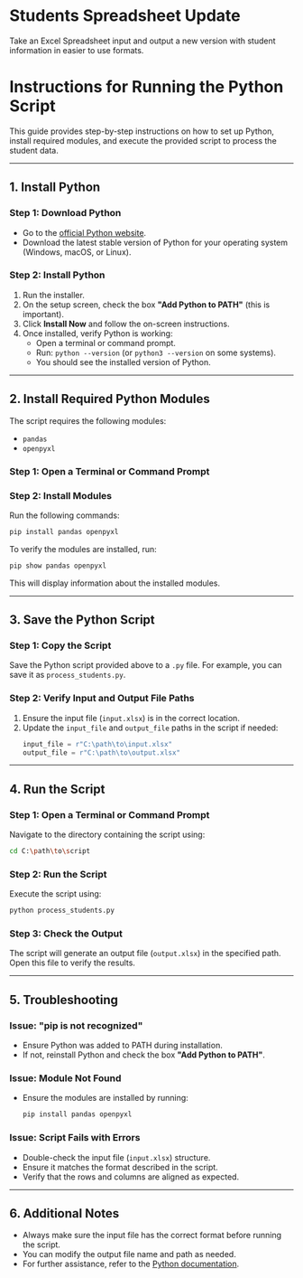 # Students Spreadsheet Update
Take an Excel Spreadsheet input and output a new version with student information in easier to use formats.


# Instructions for Running the Python Script

This guide provides step-by-step instructions on how to set up Python, install required modules, and execute the provided script to process the student data.

---

## 1. Install Python

### Step 1: Download Python
- Go to the [official Python website](https://www.python.org/downloads/).
- Download the latest stable version of Python for your operating system (Windows, macOS, or Linux).

### Step 2: Install Python
1. Run the installer.
2. On the setup screen, check the box **"Add Python to PATH"** (this is important).
3. Click **Install Now** and follow the on-screen instructions.
4. Once installed, verify Python is working:
   - Open a terminal or command prompt.
   - Run: `python --version` (or `python3 --version` on some systems).
   - You should see the installed version of Python.

---

## 2. Install Required Python Modules

The script requires the following modules:
- `pandas`
- `openpyxl`

### Step 1: Open a Terminal or Command Prompt

### Step 2: Install Modules
Run the following commands:
```bash
pip install pandas openpyxl
```

To verify the modules are installed, run:
```bash
pip show pandas openpyxl
```
This will display information about the installed modules.

---

## 3. Save the Python Script

### Step 1: Copy the Script
Save the Python script provided above to a `.py` file. For example, you can save it as `process_students.py`.

### Step 2: Verify Input and Output File Paths
1. Ensure the input file (`input.xlsx`) is in the correct location.
2. Update the `input_file` and `output_file` paths in the script if needed:
   ```python
   input_file = r"C:\path\to\input.xlsx"
   output_file = r"C:\path\to\output.xlsx"
   ```

---

## 4. Run the Script

### Step 1: Open a Terminal or Command Prompt
Navigate to the directory containing the script using:
```bash
cd C:\path\to\script
```

### Step 2: Run the Script
Execute the script using:
```bash
python process_students.py
```

### Step 3: Check the Output
The script will generate an output file (`output.xlsx`) in the specified path. Open this file to verify the results.

---

## 5. Troubleshooting

### Issue: "pip is not recognized"
- Ensure Python was added to PATH during installation.
- If not, reinstall Python and check the box **"Add Python to PATH"**.

### Issue: Module Not Found
- Ensure the modules are installed by running:
  ```bash
  pip install pandas openpyxl
  ```

### Issue: Script Fails with Errors
- Double-check the input file (`input.xlsx`) structure.
- Ensure it matches the format described in the script.
- Verify that the rows and columns are aligned as expected.

---

## 6. Additional Notes
- Always make sure the input file has the correct format before running the script.
- You can modify the output file name and path as needed.
- For further assistance, refer to the [Python documentation](https://docs.python.org/3/).


